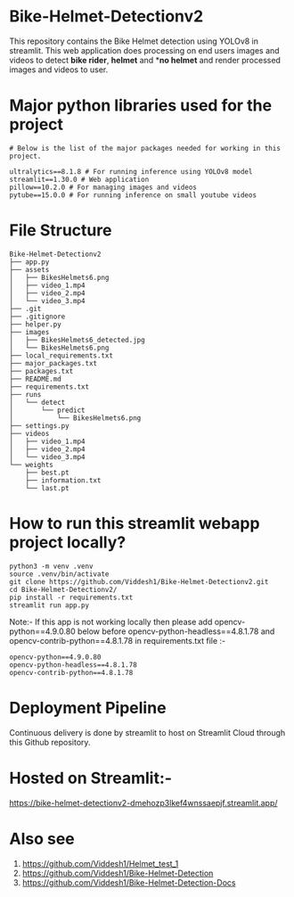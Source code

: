 # Bike-Helmet-Detectionv2
This repository contains the Bike Helmet detection using YOLOv8 in streamlit. This web application does processing on end users images and videos to detect **bike rider**, **helmet** and ***no helmet** and render processed images and videos to user.

# Major python libraries used for the project
```
# Below is the list of the major packages needed for working in this project.

ultralytics==8.1.8 # For running inference using YOLOv8 model
streamlit==1.30.0 # Web application
pillow==10.2.0 # For managing images and videos
pytube==15.0.0 # For running inference on small youtube videos
```

# File Structure
```
Bike-Helmet-Detectionv2
├── app.py
├── assets
│   ├── BikesHelmets6.png
│   ├── video_1.mp4
│   ├── video_2.mp4
│   └── video_3.mp4
├── .git
├── .gitignore
├── helper.py
├── images
│   ├── BikesHelmets6_detected.jpg
│   └── BikesHelmets6.png
├── local_requirements.txt
├── major_packages.txt
├── packages.txt
├── README.md
├── requirements.txt
├── runs
│   └── detect
│       └── predict
│           └── BikesHelmets6.png
├── settings.py
├── videos
│   ├── video_1.mp4
│   ├── video_2.mp4
│   └── video_3.mp4
└── weights
    ├── best.pt
    ├── information.txt
    └── last.pt
```

# How to run this streamlit webapp project locally?
```
python3 -m venv .venv
source .venv/bin/activate
git clone https://github.com/Viddesh1/Bike-Helmet-Detectionv2.git
cd Bike-Helmet-Detectionv2/
pip install -r requirements.txt
streamlit run app.py
```

Note:- If this app is not working locally then please add opencv-python==4.9.0.80 below before opencv-python-headless==4.8.1.78 and opencv-contrib-python==4.8.1.78 in requirements.txt file :-

```
opencv-python==4.9.0.80
opencv-python-headless==4.8.1.78
opencv-contrib-python==4.8.1.78
```
# Deployment Pipeline
Continuous delivery is done by streamlit to host on Streamlit Cloud through this Github repository. 

# Hosted on Streamlit:- 
https://bike-helmet-detectionv2-dmehozp3lkef4wnssaepjf.streamlit.app/

# Also see
1) https://github.com/Viddesh1/Helmet_test_1
2) https://github.com/Viddesh1/Bike-Helmet-Detection
3) https://github.com/Viddesh1/Bike-Helmet-Detection-Docs